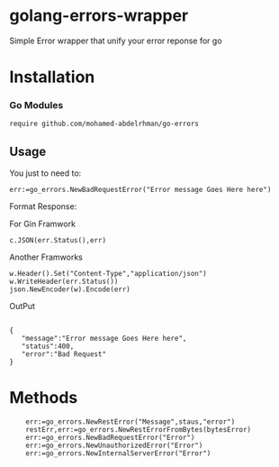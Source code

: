 # golang-errors-wrapper
Simple Error wrapper that unify your error reponse for go


# Installation

### Go Modules
`require github.com/mohamed-abdelrhman/go-errors`



## Usage

You just to need to:

`err:=go_errors.NewBadRequestError("Error message Goes Here here")`


Format Response:

For Gin Framwork
```
c.JSON(err.Status(),err)
```
Another Framworks

```
w.Header().Set("Content-Type","application/json")
w.WriteHeader(err.Status())
json.NewEncoder(w).Encode(err)
```

OutPut
```

{
   "message":"Error message Goes Here here",
   "status":400,
   "error":"Bad Request"
}

```

# Methods

```
	err:=go_errors.NewRestError("Message",staus,"error")
	restErr,err:=go_errors.NewRestErrorFromBytes(bytesError)
	err:=go_errors.NewBadRequestError("Error")
	err:=go_errors.NewUnauthorizedError("Error")
	err:=go_errors.NewInternalServerError("Error")
```



